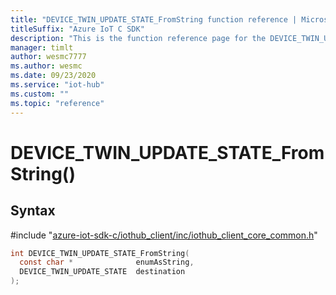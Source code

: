 ```yaml
---                             
title: "DEVICE_TWIN_UPDATE_STATE_FromString function reference | Microsoft Docs" 
titleSuffix: "Azure IoT C SDK"            
description: "This is the function reference page for the DEVICE_TWIN_UPDATE_STATE_FromString() function in the Azure IoT C SDK. This SDK is used with Azure IoT Hub and Azure IoT Hub Device Provisioning Service"            
manager: timlt                 
author: wesmc7777              
ms.author: wesmc               
ms.date: 09/23/2020                    
ms.service: "iot-hub"             
ms.custom: ""                
ms.topic: "reference"        
---                            
```


# DEVICE_TWIN_UPDATE_STATE_FromString()

## Syntax

\#include "[azure-iot-sdk-c/iothub_client/inc/iothub_client_core_common.h](../iothub-client-core-common-h.md)"  
```C
int DEVICE_TWIN_UPDATE_STATE_FromString(
  const char *              enumAsString,
  DEVICE_TWIN_UPDATE_STATE  destination
);
```

